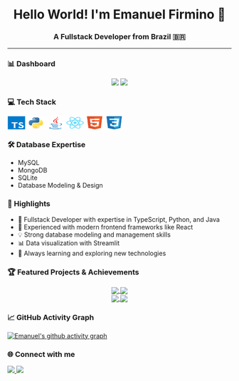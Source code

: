 <div align="center">
  <h1>Hello World! I'm Emanuel Firmino 👋</h1>
  <h3>A Fullstack Developer from Brazil 🇧🇷</h3>
</div>

---

### 📊 Dashboard

<div align="center">
  <img height="180em" src="https://github-readme-stats.vercel.app/api?username=oEmanuelFirmino&show_icons=true&theme=dracula&include_all_commits=true&count_private=true"/>
  <img height="180em" src="https://github-readme-stats.vercel.app/api/top-langs/?username=oEmanuelFirmino&layout=compact&langs_count=7&theme=dracula"/>
</div>

### 💻 Tech Stack

<div style="display: inline_block">
  <img align="center" alt="Typescript" height="30" width="40" src="https://raw.githubusercontent.com/devicons/devicon/master/icons/typescript/typescript-plain.svg">
  <img align="center" alt="Python" height="30" width="40" src="https://raw.githubusercontent.com/devicons/devicon/master/icons/python/python-original.svg">
  <img align="center" alt="Java" height="30" width="40" src="https://raw.githubusercontent.com/devicons/devicon/master/icons/java/java-original.svg">
  <img align="center" alt="React" height="30" width="40" src="https://raw.githubusercontent.com/devicons/devicon/master/icons/react/react-original.svg">
  <img align="center" alt="HTML" height="30" width="40" src="https://raw.githubusercontent.com/devicons/devicon/master/icons/html5/html5-original.svg">
  <img align="center" alt="CSS" height="30" width="40" src="https://raw.githubusercontent.com/devicons/devicon/master/icons/css3/css3-original.svg">
</div>

### 🛠 Database Expertise
- MySQL
- MongoDB
- SQLite
- Database Modeling & Design

### 🌟 Highlights
- 🔭 Fullstack Developer with expertise in TypeScript, Python, and Java
- 🌱 Experienced with modern frontend frameworks like React
- 💡 Strong database modeling and management skills
- 📊 Data visualization with Streamlit
- 🚀 Always learning and exploring new technologies

###  🏆 Featured Projects & Achievements
<div align="center">
  <div>
    <a href="https://github.com/oEmanuelFirmino/
Dynamic_Wave_Interference_Simulator">
      <img align="center" src="https://github-readme-stats.vercel.app/api/pin/?username=oEmanuelFirmino&repo=
Dynamic_Wave_Interference_Simulator&theme=dracula" />
    </a>
    <a href="https://github.com/oEmanuelFirmino/periodicTable">
      <img align="center" src="https://github-readme-stats.vercel.app/api/pin/?username=oEmanuelFirmino&repo=periodicTable&theme=dracula" />
    </a>
  </div>
  <div>
    <a href="https://github.com/oEmanuelFirmino/image_classifier">
      <img align="center" src="https://github-readme-stats.vercel.app/api/pin/?username=oEmanuelFirmino&repo=image_classifier&theme=dracula" />
    </a>
    <a href="https://github.com/oEmanuelFirmino/vector-search-with-cos-similarity">
      <img align="center" src="https://github-readme-stats.vercel.app/api/pin/?username=oEmanuelFirmino&repo=vector-search-with-cos-similarity&theme=dracula" />
    </a>
  </div>
</div>

### 📈 GitHub Activity Graph
[![Emanuel's github activity graph](https://github-readme-activity-graph.vercel.app/graph?username=oEmanuelFirmino&theme=dracula)](https://github.com/ashutosh00710/github-readme-activity-graph)

### 🌐 Connect with me
<div>
  <a href="mailto:firmino.emanuel2006@gmail.com">
    <img src="https://img.shields.io/badge/-Gmail-%23333?style=for-the-badge&logo=gmail&logoColor=white" target="_blank">
  </a>
  <a href="https://www.linkedin.com/in/emanuelfirmino/" target="_blank">
    <img src="https://img.shields.io/badge/-LinkedIn-%230077B5?style=for-the-badge&logo=linkedin&logoColor=white" target="_blank">
  </a>
</div>

